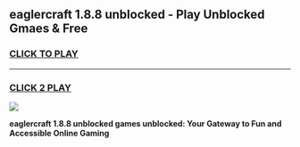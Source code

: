 
## eaglercraft 1.8.8 unblocked - Play Unblocked Gmaes & Free
<h3>
<a href="https://news.freeplayer.one?title=eaglercraft_1.8.8_unblocked&ref=23F">CLICK TO PLAY</a></h3>
<hr>

<h3>
<a href="https://news.freeplayer.one?title=eaglercraft_1.8.8_unblocked&ref=23F">CLICK 2 PLAY</a>
  
</h3>

<a href="https://news.freeplayer.one?title=eaglercraft_1.8.8_unblocked&ref=23F/"><img src="https://clearcache.store/games.png"></a>


**eaglercraft 1.8.8 unblocked games unblocked: Your Gateway to Fun and Accessible Online Gaming**
